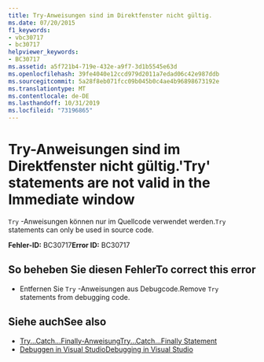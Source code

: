 ```yaml
---
title: Try-Anweisungen sind im Direktfenster nicht gültig.
ms.date: 07/20/2015
f1_keywords:
- vbc30717
- bc30717
helpviewer_keywords:
- BC30717
ms.assetid: a5f721b4-719e-432e-a9f7-3d1b5545e63d
ms.openlocfilehash: 39fe4040e12ccd979d2011a7edad06c42e987ddb
ms.sourcegitcommit: 5a28f8eb071fcc09b045b0c4ae4b96898673192e
ms.translationtype: MT
ms.contentlocale: de-DE
ms.lasthandoff: 10/31/2019
ms.locfileid: "73196865"
---
```

# <a name="try-statements-are-not-valid-in-the-immediate-window"></a><span data-ttu-id="40cc6-102">Try-Anweisungen sind im Direktfenster nicht gültig.</span><span class="sxs-lookup"><span data-stu-id="40cc6-102">'Try' statements are not valid in the Immediate window</span></span>
<span data-ttu-id="40cc6-103">`Try` -Anweisungen können nur im Quellcode verwendet werden.</span><span class="sxs-lookup"><span data-stu-id="40cc6-103">`Try` statements can only be used in source code.</span></span>  
  
 <span data-ttu-id="40cc6-104">**Fehler-ID:** BC30717</span><span class="sxs-lookup"><span data-stu-id="40cc6-104">**Error ID:** BC30717</span></span>  
  
## <a name="to-correct-this-error"></a><span data-ttu-id="40cc6-105">So beheben Sie diesen Fehler</span><span class="sxs-lookup"><span data-stu-id="40cc6-105">To correct this error</span></span>  
  
- <span data-ttu-id="40cc6-106">Entfernen Sie `Try` -Anweisungen aus Debugcode.</span><span class="sxs-lookup"><span data-stu-id="40cc6-106">Remove `Try` statements from debugging code.</span></span>  
  
## <a name="see-also"></a><span data-ttu-id="40cc6-107">Siehe auch</span><span class="sxs-lookup"><span data-stu-id="40cc6-107">See also</span></span>

- [<span data-ttu-id="40cc6-108">Try...Catch...Finally-Anweisung</span><span class="sxs-lookup"><span data-stu-id="40cc6-108">Try...Catch...Finally Statement</span></span>](../../visual-basic/language-reference/statements/try-catch-finally-statement.md)
- [<span data-ttu-id="40cc6-109">Debuggen in Visual Studio</span><span class="sxs-lookup"><span data-stu-id="40cc6-109">Debugging in Visual Studio</span></span>](/visualstudio/debugger/debugger-feature-tour)

